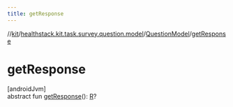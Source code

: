 ```yaml
---
title: getResponse
---
```

//[kit](../../../index.html)/[healthstack.kit.task.survey.question.model](../index.html)/[QuestionModel](index.html)/[getResponse](get-response.html)



# getResponse



[androidJvm]\
abstract fun [getResponse](get-response.html)(): [R](index.html)?




